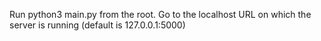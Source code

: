 Run python3 main.py from the root.
Go to the localhost URL on which the server is running (default is 127.0.0.1:5000)